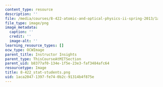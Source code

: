 ```yaml
---
content_type: resource
description: ''
file: /media/courses/8-422-atomic-and-optical-physics-ii-spring-2013/1aca20471397fe740b2c91314b4f875e_8-422_stat-students.png
file_type: image/png
image_metadata:
  caption: ''
  credit: ''
  image-alt: ''
learning_resource_types: []
ocw_type: OCWImage
parent_title: Instructor Insights
parent_type: ThisCourseAtMITSection
parent_uid: b8377af0-134e-1f5e-23e3-faf3484afc64
resourcetype: Image
title: 8-422_stat-students.png
uid: 1aca2047-1397-fe74-0b2c-91314b4f875e
---
```

